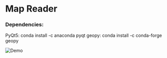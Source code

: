 # Map Reader

### Dependencies:
PyQt5: conda install -c anaconda pyqt
geopy: conda install -c conda-forge geopy

![Demo](https://media.giphy.com/media/RJaUQoO9vMruZEolA2/giphy.gif)